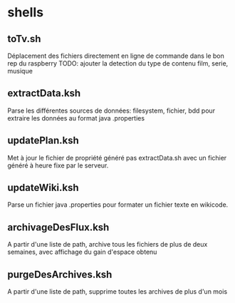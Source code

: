 # shells
## toTv.sh
Déplacement des fichiers directement en ligne de commande dans le bon rep du raspberry
TODO: ajouter la detection du type de contenu film, serie, musique

## extractData.ksh
Parse les différentes sources de données: filesystem, fichier, bdd pour extraire les données au format java .properties

## updatePlan.ksh
Met à jour le fichier de propriété généré pas extractData.sh avec un fichier généré à heure fixe par le serveur.

## updateWiki.ksh
Parse un fichier java .properties pour formater un fichier texte en wikicode.

## archivageDesFlux.ksh
A partir d'une liste de path, archive tous les fichiers de plus de deux semaines, avec affichage du gain d'espace obtenu

## purgeDesArchives.ksh
A partir d'une liste de path, supprime toutes les archives de plus d'un mois
